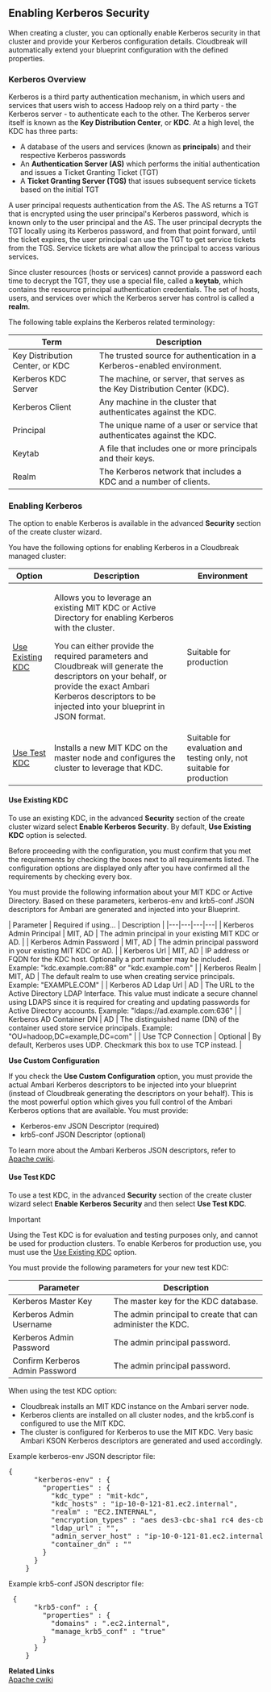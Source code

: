 ## Enabling Kerberos Security

When creating a cluster, you can optionally enable Kerberos security in that cluster and provide your Kerberos configuration details. Cloudbreak will automatically extend your blueprint configuration with the defined properties.
	
### Kerberos Overview 

Kerberos is a third party authentication mechanism, in which users and services that users wish to access Hadoop rely on a third party - the Kerberos server - to authenticate each to the other. The Kerberos server itself is known as the **Key Distribution Center**, or **KDC**. At a high level, the KDC has three parts:

* A database of the users and services (known as **principals**) and their respective Kerberos passwords  
* An **Authentication Server (AS)** which performs the initial authentication and issues a Ticket Granting Ticket (TGT)  
* A **Ticket Granting Server (TGS)** that issues subsequent service tickets based on the initial TGT  

A user principal requests authentication from the AS. The AS returns a TGT that is encrypted using the user principal's Kerberos password, which is known only to the user principal and the AS. The user principal decrypts the TGT locally using its Kerberos password, and from that point forward, until the ticket expires, the user principal can use the TGT to get service tickets from the TGS. Service tickets are what allow the principal to access various services. 

Since cluster resources (hosts or services) cannot provide a password each time to decrypt the TGT, they use a special file, called a **keytab**, which contains the resource principal authentication credentials. The set of hosts, users, and services over which the Kerberos server has control is called a **realm**.

The following table explains the Kerberos related terminology:

| Term | Description |
|---|---|
| Key Distribution Center, or KDC | The trusted source for authentication in a Kerberos-enabled environment. |
| Kerberos KDC Server | The machine, or server, that serves as the Key Distribution Center (KDC). |
| Kerberos Client | Any machine in the cluster that authenticates against the KDC. |
| Principal | The unique name of a user or service that authenticates against the KDC. |
| Keytab | A file that includes one or more principals and their keys.
| Realm | The Kerberos network that includes a KDC and a number of clients. |

### Enabling Kerberos 

The option to enable Kerberos is available in the advanced **Security** section of the create cluster wizard.  

You have the following options for enabling Kerberos in a Cloudbreak  managed cluster:

| Option | Description | Environment |
|---|---|---|
| [Use Existing KDC](#use-existing-kdc) | <p>Allows you to leverage an existing MIT KDC or Active Directory for enabling Kerberos with the cluster.<p/><p>You can either provide the required parameters and Cloudbreak will generate the descriptors on your behalf, or provide the exact Ambari Kerberos descriptors to be injected into your blueprint in JSON format.</p> | Suitable for production |
| [Use Test KDC](#use-test-kdc) | <p>Installs a new MIT KDC on the master node and configures the cluster to leverage that KDC.</p> | Suitable for evaluation and testing only, not suitable for production |

#### Use Existing KDC 

To use an existing KDC, in the advanced **Security** section of the create cluster wizard select **Enable Kerberos Security**. By default, **Use Existing KDC** option is selected.  

Before proceeding with the configuration, you must confirm that you met the requirements by checking the boxes next to all requirements listed. The configuration options are displayed only after you have confirmed all the requirements by checking every box.

You must provide the following information about your MIT KDC or Active Directory. Based on these parameters, kerberos-env and krb5-conf JSON descriptors for Ambari are generated and injected into your Blueprint.  

| Parameter | Required if using... | Description |
|---|---|---|---|
| Kerberos Admin Principal | MIT, AD | The admin principal in your existing MIT KDC or AD. | 
| Kerberos Admin Password | MIT, AD | The admin principal password in your existing MIT KDC or AD. | 
| Kerberos Url | MIT, AD | IP address or FQDN for the KDC host. Optionally a port number may be included. Example: "kdc.example.com:88" or "kdc.example.com" |
| Kerberos Realm | MIT, AD | The default realm to use when creating service principals. Example: "EXAMPLE.COM" |
| Kerberos AD Ldap Url | AD | The URL to the Active Directory LDAP Interface. This value must indicate a secure channel using LDAPS since it is required for creating and updating passwords for Active Directory accounts. Example: "ldaps://ad.example.com:636" |
| Kerberos AD Container DN | AD | The distinguished name (DN) of the container used store service principals. Example:  "OU=hadoop,DC=example,DC=com" |
| Use TCP Connection | Optional | By default, Kerberos uses UDP. Checkmark this box to use TCP instead. |

**Use Custom Configuration** 

If you check the **Use Custom Configuration** option, you must provide the actual Ambari Kerberos descriptors to be injected into your blueprint (instead of Cloudbreak generating the descriptors on your behalf). This is the most powerful option which gives you full control of the Ambari Kerberos options that are available. You must provide: 

* Kerberos-env JSON Descriptor (required)
* krb5-conf JSON Descriptor (optional)

To learn more about the Ambari Kerberos JSON descriptors, refer to [Apache cwiki](https://cwiki.apache.org/confluence/display/AMBARI/Automated+Kerberizaton#AutomatedKerberizaton-Configurations).  


#### Use Test KDC 

To use a test KDC, in the advanced **Security** section of the create cluster wizard select **Enable Kerberos Security** and then select **Use Test KDC**.

<div class="danger">
<p class="first admonition-title">Important</p>
<p class="last">
Using the Test KDC is for evaluation and testing purposes only, and cannot be used for production clusters. To enable Kerberos for production use, you must use the <a href=""../security-kerberos/index.html#use-existing-kdc">Use Existing KDC</a> option. </p>
</div>
 
You must provide the following parameters for your new test KDC:  

| Parameter | Description |
|---|---|
| Kerberos Master Key | The master key for the KDC database. | 
| Kerberos Admin Username | The admin principal to create that can administer the KDC. |
| Kerberos Admin Password | The admin principal password. |
| Confirm Kerberos Admin Password | The admin principal password. |  

When using the test KDC option:
    
* Cloudbreak installs an MIT KDC instance on the Ambari server node.  
* Kerberos clients are installed on all cluster nodes, and the krb5.conf is configured to use the MIT KDC.  
* The cluster is configured for Kerberos to use the MIT KDC. Very basic Ambari KSON Kerberos descriptors are generated and used accordingly.


Example kerberos-env JSON descriptor file:

<pre>{
      "kerberos-env" : {
        "properties" : {
          "kdc_type" : "mit-kdc",
          "kdc_hosts" : "ip-10-0-121-81.ec2.internal",
          "realm" : "EC2.INTERNAL",
          "encryption_types" : "aes des3-cbc-sha1 rc4 des-cbc-md5",
          "ldap_url" : "",
          "admin_server_host" : "ip-10-0-121-81.ec2.internal",
          "container_dn" : ""
        }
      }
    }</pre> 
    
Example krb5-conf JSON  descriptor file: 

<pre> {
      "krb5-conf" : {
        "properties" : {
          "domains" : ".ec2.internal",
          "manage_krb5_conf" : "true"
        }
      }
    }</pre>  


**Related Links**   
[Apache cwiki](https://cwiki.apache.org/confluence/display/AMBARI/Automated+Kerberizaton#AutomatedKerberizaton-Configurations) 
